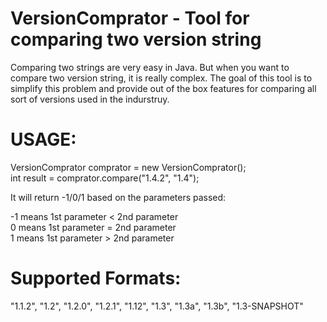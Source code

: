 VersionComprator - Tool for comparing two version string
========================================================

Comparing two strings are very easy in Java. But when you want to compare two version string, it is really complex. The goal of this tool is to simplify this problem and provide out of the box features for comparing all sort of versions used in the indurstruy.

USAGE:
======
VersionComprator comprator = new VersionComprator();<br/>
int result = comprator.compare("1.4.2", "1.4");<br/>

It will return -1/0/1 based on the parameters passed:<br/>

-1 means 1st parameter < 2nd parameter<br/>
 0 means 1st parameter = 2nd parameter<br/>
 1 means 1st parameter > 2nd parameter
 
Supported Formats:
==================
"1.1.2", "1.2", "1.2.0", "1.2.1", "1.12", "1.3", "1.3a", "1.3b", "1.3-SNAPSHOT"
 


